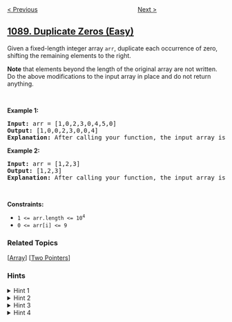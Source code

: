 <!--|This file generated by command(leetcode description); DO NOT EDIT.    |-->
<!--+----------------------------------------------------------------------+-->
<!--|@author    openset <openset.wang@gmail.com>                           |-->
<!--|@link      https://github.com/openset                                 |-->
<!--|@home      https://github.com/openset/leetcode                        |-->
<!--+----------------------------------------------------------------------+-->

[< Previous](../confusing-number-ii "Confusing Number II")
　　　　　　　　　　　　　　　　
[Next >](../largest-values-from-labels "Largest Values From Labels")

## [1089. Duplicate Zeros (Easy)](https://leetcode.com/problems/duplicate-zeros "复写零")

<p>Given a fixed-length integer array <code>arr</code>, duplicate each occurrence of zero, shifting the remaining elements to the right.</p>

<p><strong>Note</strong> that elements beyond the length of the original array are not written. Do the above modifications to the input array in place and do not return anything.</p>

<p>&nbsp;</p>
<p><strong>Example 1:</strong></p>

<pre>
<strong>Input:</strong> arr = [1,0,2,3,0,4,5,0]
<strong>Output:</strong> [1,0,0,2,3,0,0,4]
<strong>Explanation:</strong> After calling your function, the input array is modified to: [1,0,0,2,3,0,0,4]
</pre>

<p><strong>Example 2:</strong></p>

<pre>
<strong>Input:</strong> arr = [1,2,3]
<strong>Output:</strong> [1,2,3]
<strong>Explanation:</strong> After calling your function, the input array is modified to: [1,2,3]
</pre>

<p>&nbsp;</p>
<p><strong>Constraints:</strong></p>

<ul>
	<li><code>1 &lt;= arr.length &lt;= 10<sup>4</sup></code></li>
	<li><code>0 &lt;= arr[i] &lt;= 9</code></li>
</ul>

### Related Topics
  [[Array](../../tag/array/README.md)]
  [[Two Pointers](../../tag/two-pointers/README.md)]

### Hints
<details>
<summary>Hint 1</summary>
This is a great introductory problem for understanding and working with the concept of in-place operations. The problem statement clearly states that we are to modify the array in-place. That does not mean we cannot use another array. We just don't have to return anything.
</details>

<details>
<summary>Hint 2</summary>
A better way to solve this would be without using additional space. The only reason the problem statement allows you to make modifications in place is that it hints at avoiding any additional memory.
</details>

<details>
<summary>Hint 3</summary>
The main problem with not using additional memory is that we might override elements due to the zero duplication requirement of the problem statement. How do we get around that?
</details>

<details>
<summary>Hint 4</summary>
If we had enough space available, we would be able to accommodate all the elements properly. The new length would be the original length of the array plus the number of zeros. Can we use this information somehow to solve the problem?
</details>
